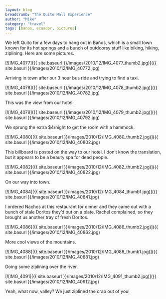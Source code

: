 ```yaml
---
layout: blog
breadcrumb: "The Quito Mall Experience"
author: "Mike"
category: "travel"
tags: [banos, ecuador, pictures]
---
```


We left Quito for a few days to hang out in Baños, which is a small town known for its hot springs and a bunch of outdoorsy stuff like biking, hiking, ziplining. Here are some pictures.

[![IMG_4077]({{ site.baseurl }}/images/2010/12/IMG_4077_thumb2.jpg)]({{ site.basurl }}/images/2010/12/IMG_40772.jpg)

Arriving in town after our 3 hour bus ride and trying to find a taxi.

[![IMG_4078]({{ site.baseurl }}/images/2010/12/IMG_4078_thumb2.jpg)]({{ site.basurl }}/images/2010/12/IMG_40782.jpg)

This was the view from our hotel.

[![IMG_4079]({{ site.baseurl }}/images/2010/12/IMG_4079_thumb2.jpg)]({{ site.basurl }}/images/2010/12/IMG_40792.jpg)

We sprung the extra $4/night to get the room with a hammock.

[![IMG_4080]({{ site.baseurl }}/images/2010/12/IMG_4080_thumb2.jpg)]({{ site.basurl }}/images/2010/12/IMG_40802.jpg)

This billboard is posted on the way to our hotel. I don’t know the translation, but it appears to be a beauty spa for dead people.

[![IMG_4082]({{ site.baseurl }}/images/2010/12/IMG_4082_thumb2.jpg)]({{ site.basurl }}/images/2010/12/IMG_40822.jpg)

On our way into town.

[![IMG_4084]({{ site.baseurl }}/images/2010/12/IMG_4084_thumb1.jpg)]({{ site.basurl }}/images/2010/12/IMG_40841.jpg)

I ordered Nachos at this restaurant for dinner and they came out with a bunch of stale Doritos they’d put on a plate. Rachel complained, so they brought us another tray of fresh Doritos.

[![IMG_4086]({{ site.baseurl }}/images/2010/12/IMG_4086_thumb2.jpg)]({{ site.basurl }}/images/2010/12/IMG_40862.jpg)

More cool views of the mountains.

[![IMG_4088]({{ site.baseurl }}/images/2010/12/IMG_4088_thumb1.jpg)]({{ site.basurl }}/images/2010/12/IMG_40881.jpg)

Doing some ziplining over the river.

[![IMG_4091]({{ site.baseurl }}/images/2010/12/IMG_4091_thumb2.jpg)]({{ site.basurl }}/images/2010/12/IMG_40912.jpg)

Yeah, what now, valley? We just ziplined the crap out of you!